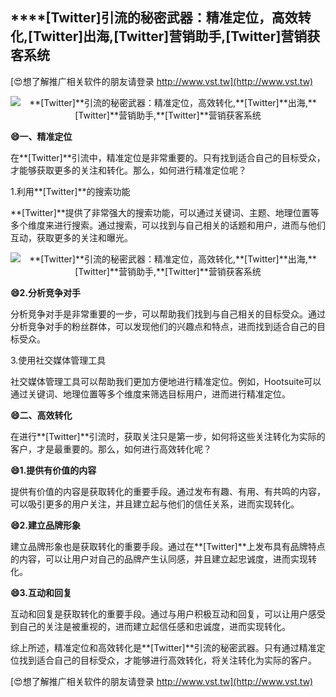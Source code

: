 ## ****[Twitter]**引流的秘密武器：精准定位，高效转化,**[Twitter]**出海,**[Twitter]**营销助手,**[Twitter]**营销获客系统**

[😍想了解推广相关软件的朋友请登录 http://www.vst.tw](http://www.vst.tw)

 <center><img src="https://vst.tw/MP4/tuiguang/png/3.png" alt="**[Twitter]**引流的秘密武器：精准定位，高效转化,**[Twitter]**出海,**[Twitter]**营销助手,**[Twitter]**营销获客系统"></center>

**😄一、精准定位**

在**[Twitter]**引流中，精准定位是非常重要的。只有找到适合自己的目标受众，才能够获取更多的关注和转化。那么，如何进行精准定位呢？

1.利用**[Twitter]**的搜索功能

**[Twitter]**提供了非常强大的搜索功能，可以通过关键词、主题、地理位置等多个维度来进行搜索。通过搜索，可以找到与自己相关的话题和用户，进而与他们互动，获取更多的关注和曝光。

 <center><img src="https://vst.tw/MP4/tuiguang/png/4.png" alt="**[Twitter]**引流的秘密武器：精准定位，高效转化,**[Twitter]**出海,**[Twitter]**营销助手,**[Twitter]**营销获客系统"></center>

**😄2.分析竞争对手**

分析竞争对手是非常重要的一步，可以帮助我们找到与自己相关的目标受众。通过分析竞争对手的粉丝群体，可以发现他们的兴趣点和特点，进而找到适合自己的目标受众。

3.使用社交媒体管理工具

社交媒体管理工具可以帮助我们更加方便地进行精准定位。例如，Hootsuite可以通过关键词、地理位置等多个维度来筛选目标用户，进而进行精准定位。

**😄二、高效转化**

在进行**[Twitter]**引流时，获取关注只是第一步，如何将这些关注转化为实际的客户，才是最重要的。那么，如何进行高效转化呢？

**😄1.提供有价值的内容**

提供有价值的内容是获取转化的重要手段。通过发布有趣、有用、有共鸣的内容，可以吸引更多的用户关注，并且建立起与他们的信任关系，进而实现转化。

**😄2.建立品牌形象**

建立品牌形象也是获取转化的重要手段。通过在**[Twitter]**上发布具有品牌特点的内容，可以让用户对自己的品牌产生认同感，并且建立起忠诚度，进而实现转化。

**😄3.互动和回复**

互动和回复是获取转化的重要手段。通过与用户积极互动和回复，可以让用户感受到自己的关注是被重视的，进而建立起信任感和忠诚度，进而实现转化。

综上所述，精准定位和高效转化是**[Twitter]**引流的秘密武器。只有通过精准定位找到适合自己的目标受众，才能够进行高效转化，将关注转化为实际的客户。

[😍想了解推广相关软件的朋友请登录 http://www.vst.tw](http://www.vst.tw)



